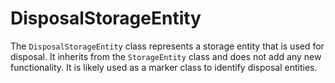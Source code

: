 # DisposalStorageEntity

The `DisposalStorageEntity` class represents a storage entity that is used for disposal. It inherits from the `StorageEntity` class and does not add any new functionality. It is likely used as a marker class to identify disposal entities.
